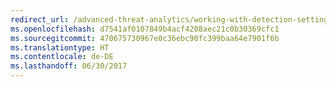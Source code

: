 ```yaml
---
redirect_url: /advanced-threat-analytics/working-with-detection-settings
ms.openlocfilehash: d7541af0107849b4acf4208aec21c0b30369cfc1
ms.sourcegitcommit: 470675730967e0c36ebc90fc399baa64e7901f6b
ms.translationtype: HT
ms.contentlocale: de-DE
ms.lasthandoff: 06/30/2017
---
```

